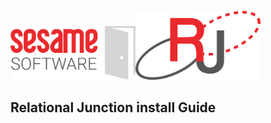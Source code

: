 <img src="../images/SesameSoftwareLogo-2020Final.png" width="200"><img src="../images/RJOrbitLogo-2021Final.png" width="200">
## Relational Junction install Guide